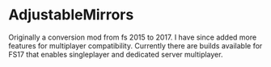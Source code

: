 # AdjustableMirrors
Originally a conversion mod from fs 2015 to 2017.
I have since added more features for multiplayer compatibility.
Currently there are builds available for FS17 that enables singleplayer and dedicated server multiplayer.
